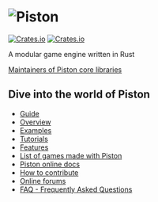 # ![Piston](./images/piston-logo.png)

[![Crates.io](https://img.shields.io/crates/v/piston.svg?style=flat-square)](https://crates.io/crates/piston) [![Crates.io](https://img.shields.io/crates/l/piston.svg)](https://github.com/PistonDevelopers/piston/blob/master/LICENSE)

A modular game engine written in Rust

[Maintainers of Piston core libraries](https://github.com/PistonDevelopers/piston/issues/1399)

## Dive into the world of Piston
* [Guide](./GUIDE.md)
* [Overview](https://github.com/PistonDevelopers/piston/wiki/Piston-overview)
* [Examples](https://github.com/pistondevelopers/piston-examples)
* [Tutorials](https://github.com/pistondevelopers/piston-tutorials)
* [Features](https://github.com/PistonDevelopers/piston/wiki/Features)
* [List of games made with Piston](https://github.com/PistonDevelopers/piston/wiki/Games-Made-With-Piston)
* [Piston online docs](https://docs.rs/piston/)
* [How to contribute](https://github.com/PistonDevelopers/piston/blob/master/CONTRIBUTING.md)
* [Online forums](https://github.com/PistonDevelopers/piston/issues/1400)
* [FAQ - Frequently Asked Questions](https://github.com/PistonDevelopers/piston/wiki/Frequently-Asked-Questions-(FAQ))

